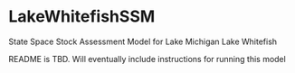 # LakeWhitefishSSM
State Space Stock Assessment Model for Lake Michigan Lake Whitefish

README is TBD. Will eventually include instructions for running this model
